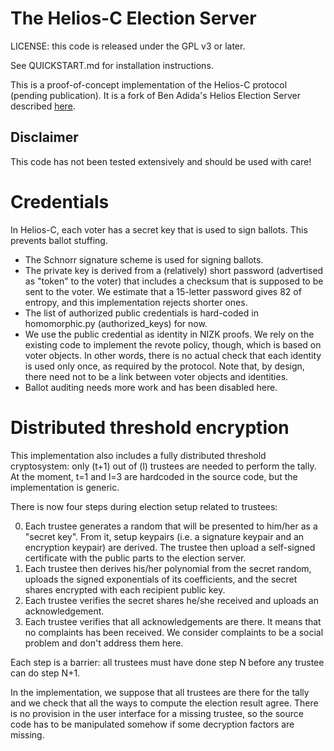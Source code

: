 The Helios-C Election Server
============================

LICENSE: this code is released under the GPL v3 or later.

See QUICKSTART.md for installation instructions.

This is a proof-of-concept implementation of the Helios-C protocol
(pending publication). It is a fork of Ben Adida's Helios Election
Server described [here][1].

[1]: http://heliosvoting.org/


Disclaimer
----------

This code has not been tested extensively and should be used with
care!


Credentials
===========

In Helios-C, each voter has a secret key that is used to sign
ballots. This prevents ballot stuffing.

 * The Schnorr signature scheme is used for signing ballots.
 * The private key is derived from a (relatively) short password
   (advertised as "token" to the voter) that includes a checksum that
   is supposed to be sent to the voter. We estimate that a 15-letter
   password gives 82 of entropy, and this implementation rejects
   shorter ones.
 * The list of authorized public credentials is hard-coded in
   homomorphic.py (authorized_keys) for now.
 * We use the public credential as identity in NIZK proofs. We rely on
   the existing code to implement the revote policy, though, which is
   based on voter objects. In other words, there is no actual check
   that each identity is used only once, as required by the protocol.
   Note that, by design, there need not to be a link between voter
   objects and identities.
 * Ballot auditing needs more work and has been disabled here.


Distributed threshold encryption
================================

This implementation also includes a fully distributed threshold
cryptosystem: only (t+1) out of (l) trustees are needed to perform the
tally. At the moment, t=1 and l=3 are hardcoded in the source code,
but the implementation is generic.

There is now four steps during election setup related to trustees:

 0. Each trustee generates a random that will be presented to him/her
    as a "secret key". From it, setup keypairs (i.e. a signature
    keypair and an encryption keypair) are derived. The trustee then
    upload a self-signed certificate with the public parts to the
    election server.
 1. Each trustee then derives his/her polynomial from the secret
    random, uploads the signed exponentials of its coefficients, and
    the secret shares encrypted with each recipient public key.
 2. Each trustee verifies the secret shares he/she received and
    uploads an acknowledgement.
 3. Each trustee verifies that all acknowledgements are there. It
    means that no complaints has been received. We consider complaints
    to be a social problem and don't address them here.

Each step is a barrier: all trustees must have done step N before any
trustee can do step N+1.

In the implementation, we suppose that all trustees are there for the
tally and we check that all the ways to compute the election result
agree. There is no provision in the user interface for a missing
trustee, so the source code has to be manipulated somehow if some
decryption factors are missing.
